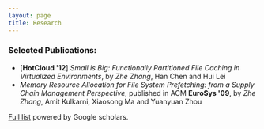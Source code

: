 ```yaml
---
layout: page
title: Research
---
```

### Selected Publications:
* [**HotCloud '12**] *Small is Big: Functionally Partitioned File Caching in Virtualized Environments*, by _Zhe Zhang_, Han Chen and Hui Lei
* *Memory Resource Allocation for File System Prefetching: from a Supply Chain Management Perspective*, published in ACM **EuroSys '09**, by _Zhe Zhang_, Amit Kulkarni, Xiaosong Ma and Yuanyuan Zhou

[Full list](https://scholar.google.com/citations?user=21fWeu8AAAAJ) powered by Google scholars.
